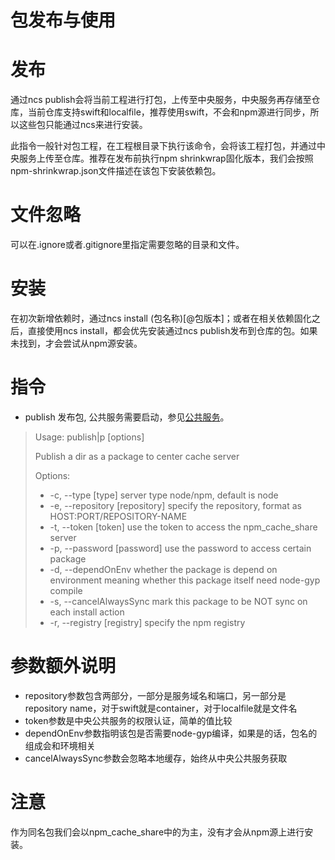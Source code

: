 # 包发布与使用

# 发布
通过ncs publish会将当前工程进行打包，上传至中央服务，中央服务再存储至仓库，当前仓库支持swift和localfile，推荐使用swift，不会和npm源进行同步，所以这些包只能通过ncs来进行安装。

此指令一般针对包工程，在工程根目录下执行该命令，会将该工程打包，并通过中央服务上传至仓库。推荐在发布前执行npm shrinkwrap固化版本，我们会按照npm-shrinkwrap.json文件描述在该包下安装依赖包。

# 文件忽略
可以在.ignore或者.gitignore里指定需要忽略的目录和文件。

# 安装
在初次新增依赖时，通过ncs install (包名称)[@包版本]；或者在相关依赖固化之后，直接使用ncs install，都会优先安装通过ncs publish发布到仓库的包。如果未找到，才会尝试从npm源安装。

# 指令
- publish 发布包, 公共服务需要启动，参见[公共服务](./server.md)。

>Usage: publish|p [options]
>
>  Publish a dir as a package to center cache server
>
>  Options:
>
>-    -c, --type [type]              server type node/npm, default is node
>-    -e, --repository [repository]  specify the repository, format as HOST:PORT/REPOSITORY-NAME
>-    -t, --token [token]            use the token to access the npm_cache_share server
>-    -p, --password [password]      use the password to access certain package
>-    -d, --dependOnEnv              whether the package is depend on environment meaning whether this package itself need node-gyp compile
>-    -s, --cancelAlwaysSync         mark this package to be NOT sync on each install action
>-    -r, --registry [registry]      specify the npm registry

# 参数额外说明
- repository参数包含两部分，一部分是服务域名和端口，另一部分是repository name，对于swift就是container，对于localfile就是文件名
- token参数是中央公共服务的权限认证，简单的值比较
- dependOnEnv参数指明该包是否需要node-gyp编译，如果是的话，包名的组成会和环境相关
- cancelAlwaysSync参数会忽略本地缓存，始终从中央公共服务获取

# 注意
作为同名包我们会以npm_cache_share中的为主，没有才会从npm源上进行安装。
